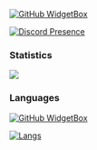 [![GitHub WidgetBox](https://github-widgetbox.vercel.app/api/profile?username=iiAhmedYT&data=followers,repositories,stars,commits)](https://github.com/iiAhmedYT)
 
[![Discord Presence](https://lanyard.cnrad.dev/api/448619163133411350)](https://discord.com/users/448619163133411350)
### Statistics
<img src="https://cr-ss-service.azurewebsites.net/api/ScreenShot?widget=summary&username=iiAhmedYT&branding=false&show-header=false&style=--bg-color:%23171b20;--badge-bg-color:%23171b20;--badge-text-color:%23ffff" />

### Languages
[![GitHub WidgetBox](https://github-widgetbox.vercel.app/api/skills?names=java,kotlin,js,ts,php,html,css,xml,json,yaml,postgresql,mysql,bash,c&includeNames=true)](https://github.com/iiAhmedYT)

<a href="https://iiahmed.dev">
   <img src="https://github-readme-stats.vercel.app/api/top-langs/?username=iiAhmedYT&theme=blue-green" alt="Langs" />
</a>
